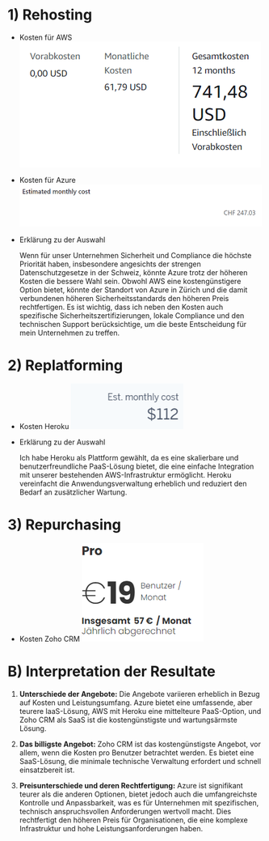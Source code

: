 # 1) Rehosting

- Kosten für AWS
![ Alt Text](22.png)

- Kosten für Azure
  ![ Alt Text](21.png)

- Erklärung zu der Auswahl

  Wenn für unser Unternehmen Sicherheit und Compliance die höchste Priorität haben, insbesondere angesichts der strengen Datenschutzgesetze in der Schweiz, könnte Azure trotz der höheren Kosten die bessere Wahl sein. Obwohl AWS eine kostengünstigere Option bietet, könnte der Standort von Azure in Zürich und die damit verbundenen höheren Sicherheitsstandards den höheren Preis rechtfertigen. Es ist wichtig, dass ich neben den Kosten auch spezifische Sicherheitszertifizierungen, lokale Compliance und den technischen Support berücksichtige, um die beste Entscheidung für mein Unternehmen zu treffen.

# 2) Replatforming
 
- Kosten Heroku
![ Alt Text](24.png)

- Erklärung zu der Auswahl

  Ich habe Heroku als Plattform gewählt, da es eine skalierbare und benutzerfreundliche PaaS-Lösung bietet, die eine einfache Integration mit unserer bestehenden AWS-Infrastruktur ermöglicht. Heroku vereinfacht die Anwendungsverwaltung erheblich und reduziert den Bedarf an zusätzlicher Wartung.

# 3) Repurchasing

- Kosten Zoho CRM
![ Alt Text](23.png)

# B) Interpretation der Resultate

1. **Unterschiede der Angebote:**
   Die Angebote variieren erheblich in Bezug auf Kosten und Leistungsumfang. Azure bietet eine umfassende, aber teurere IaaS-Lösung, AWS mit Heroku eine mittelteure PaaS-Option, und Zoho CRM als SaaS ist die kostengünstigste und wartungsärmste Lösung.

2. **Das billigste Angebot:**
   Zoho CRM ist das kostengünstigste Angebot, vor allem, wenn die Kosten pro Benutzer betrachtet werden. Es bietet eine SaaS-Lösung, die minimale technische Verwaltung erfordert und schnell einsatzbereit ist.

3. **Preisunterschiede und deren Rechtfertigung:**
   Azure ist signifikant teurer als die anderen Optionen, bietet jedoch auch die umfangreichste Kontrolle und Anpassbarkeit, was es für Unternehmen mit spezifischen, technisch anspruchsvollen Anforderungen wertvoll macht. Dies rechtfertigt den höheren Preis für Organisationen, die eine komplexe Infrastruktur und hohe Leistungsanforderungen haben.
